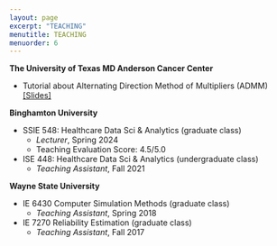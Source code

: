 ```yaml
---
layout: page
excerpt: "TEACHING"
menutitle: TEACHING
menuorder: 6
---
```


__The University of Texas MD Anderson Cancer Center__
- Tutorial about Alternating Direction Method of Multipliers (ADMM) [[Slides]](/files/An_Introduction_to_ADMM.pdf)

__Binghamton University__
- SSIE 548: Healthcare Data Sci & Analytics (graduate class)
     - *Lecturer*, Spring 2024
     - Teaching Evaluation Score: 4.5/5.0 
- ISE 448: Healthcare Data Sci & Analytics (undergraduate class)
     - *Teaching Assistant*, Fall 2021 
     
__Wayne State University__
 - IE 6430 Computer Simulation Methods (graduate class)
     - *Teaching Assistant*, Spring 2018
 - IE 7270 Reliability Estimation (graduate class)
     - *Teaching Assistant*, Fall 2017



